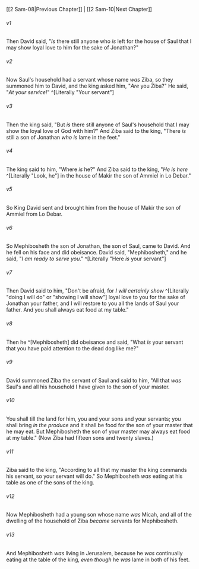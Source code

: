 ﻿---
aliases:
  - 2 Samuel 9
---

[[2 Sam-08|Previous Chapter]] | [[2 Sam-10|Next Chapter]]

###### v1
Then David said, "_Is_ there still anyone who _is_ left for the house of Saul that I may show loyal love to him for the sake of Jonathan?"

###### v2
Now Saul's household had a servant whose name _was_ Ziba, so they summoned him to David, and the king asked him, "_Are_ you Ziba?" He said, "_At your service_!" ^[Literally "Your servant"]

###### v3
Then the king said, "But _is_ there still anyone of Saul's household that I may show the loyal love of God with him?" And Ziba said to the king, "There _is_ still a son of Jonathan _who is_ lame in the feet."

###### v4
The king said to him, "Where _is_ he?" And Ziba said to the king, "_He _is_ here_ ^[Literally "Look, he"] in the house of Makir the son of Ammiel in Lo Debar."

###### v5
So King David sent and brought him from the house of Makir the son of Ammiel from Lo Debar.

###### v6
So Mephibosheth the son of Jonathan, the son of Saul, came to David. And he fell on his face and did obeisance. David said, "Mephibosheth," and he said, "_I am ready to serve you_." ^[Literally "Here _is_ your servant"]

###### v7
Then David said to him, "Don't be afraid, for _I will certainly show_ ^[Literally "doing I will do" or "showing I will show"] loyal love to you for the sake of Jonathan your father, and I will restore to you all the lands of Saul your father. And you shall always eat food at my table."

###### v8
Then he ^[Mephibosheth] did obeisance and said, "What _is_ your servant that you have paid attention to the dead dog like me?"

###### v9
David summoned Ziba the servant of Saul and said to him, "All that _was_ Saul's and all his household I have given to the son of your master.

###### v10
You shall till the land for him, you and your sons and your servants; you shall bring _in the produce_ and it shall be food for the son of your master that he may eat. But Mephibosheth the son of your master may always eat food at my table." (Now Ziba had fifteen sons and twenty slaves.)

###### v11
Ziba said to the king, "According to all that my master the king commands his servant, so your servant will do." So Mephibosheth _was_ eating at his table as one of the sons of the king.

###### v12
Now Mephibosheth had a young son whose name _was_ Micah, and all of the dwelling of the household of Ziba _became_ servants for Mephibosheth.

###### v13
And Mephibosheth _was_ living in Jerusalem, because he _was_ continually eating at the table of the king, _even though_ he _was_ lame in both of his feet.